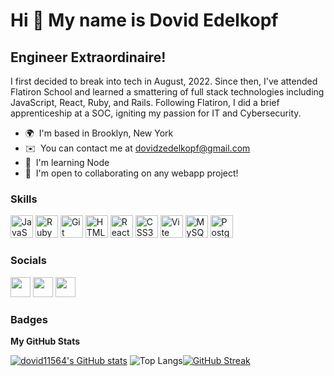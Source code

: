 Hi 👋 My name is Dovid Edelkopf
===============================

Engineer Extraordinaire!
--------------------

I first decided to break into tech in August, 2022. Since then, I've attended Flatiron School and learned a smattering of full stack technologies including JavaScript, React, Ruby, and Rails. Following Flatiron, I did a brief apprenticeship at a SOC, igniting my passion for IT and Cybersecurity.

* 🌍  I'm based in Brooklyn, New York
* ✉️  You can contact me at [dovidzedelkopf@gmail.com](mailto:dovidzedelkopf@gmail.com)
* 🧠  I'm learning Node
* 🤝  I'm open to collaborating on any webapp project!

### Skills


<p align="left">
<a href="https://developer.mozilla.org/en-US/docs/Web/JavaScript" target="_blank" rel="noreferrer"><img src="https://raw.githubusercontent.com/danielcranney/readme-generator/main/public/icons/skills/javascript-colored.svg" width="36" height="36" alt="JavaScript" /></a>
<a href="https://www.ruby-lang.org/en/" target="_blank" rel="noreferrer"><img src="https://raw.githubusercontent.com/danielcranney/readme-generator/main/public/icons/skills/ruby-colored.svg" width="36" height="36" alt="Ruby" /></a>
<a href="https://git-scm.com/" target="_blank" rel="noreferrer"><img src="https://raw.githubusercontent.com/danielcranney/readme-generator/main/public/icons/skills/git-colored.svg" width="36" height="36" alt="Git" /></a>
<a href="https://developer.mozilla.org/en-US/docs/Glossary/HTML5" target="_blank" rel="noreferrer"><img src="https://raw.githubusercontent.com/danielcranney/readme-generator/main/public/icons/skills/html5-colored.svg" width="36" height="36" alt="HTML5" /></a>
<a href="https://reactjs.org/" target="_blank" rel="noreferrer"><img src="https://raw.githubusercontent.com/danielcranney/readme-generator/main/public/icons/skills/react-colored.svg" width="36" height="36" alt="React" /></a>
<a href="https://www.w3.org/TR/CSS/#css" target="_blank" rel="noreferrer"><img src="https://raw.githubusercontent.com/danielcranney/readme-generator/main/public/icons/skills/css3-colored.svg" width="36" height="36" alt="CSS3" /></a>
<a href="https://vitejs.dev/" target="_blank" rel="noreferrer"><img src="https://raw.githubusercontent.com/danielcranney/readme-generator/main/public/icons/skills/vite-colored.svg" width="36" height="36" alt="Vite" /></a>
<a href="https://www.mysql.com/" target="_blank" rel="noreferrer"><img src="https://raw.githubusercontent.com/danielcranney/readme-generator/main/public/icons/skills/mysql-colored.svg" width="36" height="36" alt="MySQL" /></a>
<a href="https://www.postgresql.org/" target="_blank" rel="noreferrer"><img src="https://raw.githubusercontent.com/danielcranney/readme-generator/main/public/icons/skills/postgresql-colored.svg" width="36" height="36" alt="PostgreSQL" /></a>
</p>


### Socials

<p align="left"> <a href="https://www.github.com/dovid11564" target="_blank" rel="noreferrer"><img src="https://raw.githubusercontent.com/danielcranney/readme-generator/main/public/icons/socials/github-dark.svg" width="32" height="32" /></a> <a href="https://www.linkedin.com/in/dovid-edelkopf/" target="_blank" rel="noreferrer"><img src="https://raw.githubusercontent.com/danielcranney/readme-generator/main/public/icons/socials/linkedin.svg" width="32" height="32" /></a> <a href="http://www.medium.com/@dovid11564" target="_blank" rel="noreferrer"><img src="https://raw.githubusercontent.com/danielcranney/readme-generator/main/public/icons/socials/medium-dark.svg" width="32" height="32" /></a></p>

### Badges

<b>My GitHub Stats</b>

<a href="http://www.github.com/dovid11564"><img src="https://github-readme-stats.vercel.app/api?username=dovid11564&show_icons=true&hide=&count_private=true&title_color=84cc16&text_color=ef4444&icon_color=84cc16&bg_color=7f1d1d&hide_border=true&show_icons=true&hide_rank=true" alt="dovid11564's GitHub stats" /></a>
![Top Langs](https://github-readme-stats.vercel.app/api/top-langs/?username=dovid11564&hide=html&langs_count=5&layout=compact)[![GitHub Streak](https://streak-stats.demolab.com?user=dovid11564&theme=transparent&hide_border=true&date_format=M%20j%5B%2C%20Y%5D&exclude_days=Sat)](https://git.io/streak-stats)
